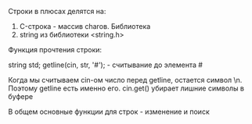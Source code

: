 Строки в плюсах делятся на:

1) C-строка - массив charов. Библиотека <string>
2) string из библиотеки <string.h>

Функция прочтения строки:

string std;
getline(cin, str, '#');  - считывание до элемента #

Когда мы считываем cin-ом число перед getline, остается символ \n. Поэтому getline есть именно его. cin.get() убирает лишние символы в буфере

В общем основные функции для строк - изменение и поиск
